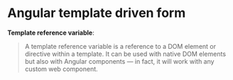 Angular template driven form
=====================================================

**Template reference variable**:
> A template reference variable is a reference to a DOM element or directive within a template.
> It can be used with native DOM elements but also with Angular components — in fact, it will work with any custom web component.

